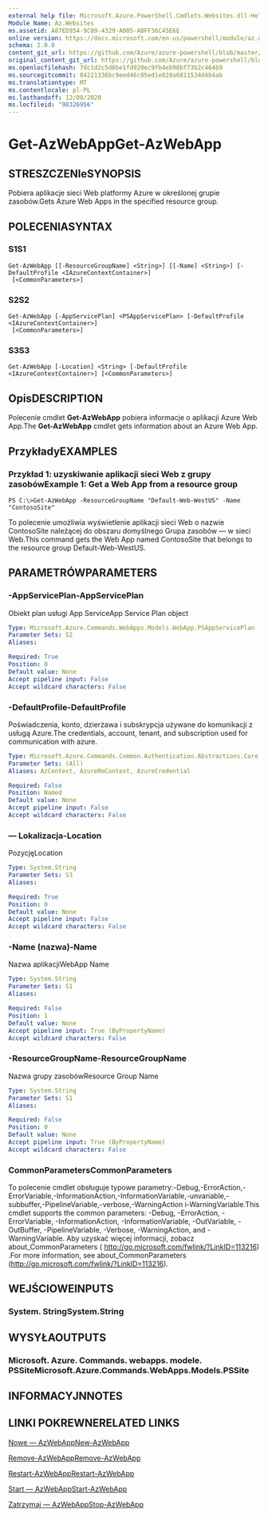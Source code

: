 ```yaml
---
external help file: Microsoft.Azure.PowerShell.Cmdlets.Websites.dll-Help.xml
Module Name: Az.Websites
ms.assetid: A87ED954-9C09-4329-A005-ABFF36C45E6E
online version: https://docs.microsoft.com/en-us/powershell/module/az.websites/get-azwebapp
schema: 2.0.0
content_git_url: https://github.com/Azure/azure-powershell/blob/master/src/Websites/Websites/help/Get-AzWebApp.md
original_content_git_url: https://github.com/Azure/azure-powershell/blob/master/src/Websites/Websites/help/Get-AzWebApp.md
ms.openlocfilehash: 7dc1d2c5d6be1fd920ec9fb4eb90bf73b2c464b9
ms.sourcegitcommit: 04221336bc9eed46c05ed1e828a6811534d4b4ab
ms.translationtype: MT
ms.contentlocale: pl-PL
ms.lasthandoff: 12/08/2020
ms.locfileid: "98326956"
---
```

# <span data-ttu-id="5bf17-101">Get-AzWebApp</span><span class="sxs-lookup"><span data-stu-id="5bf17-101">Get-AzWebApp</span></span>

## <span data-ttu-id="5bf17-102">STRESZCZENIe</span><span class="sxs-lookup"><span data-stu-id="5bf17-102">SYNOPSIS</span></span>
<span data-ttu-id="5bf17-103">Pobiera aplikacje sieci Web platformy Azure w określonej grupie zasobów.</span><span class="sxs-lookup"><span data-stu-id="5bf17-103">Gets Azure Web Apps in the specified resource group.</span></span>

## <span data-ttu-id="5bf17-104">POLECENIA</span><span class="sxs-lookup"><span data-stu-id="5bf17-104">SYNTAX</span></span>

### <span data-ttu-id="5bf17-105">S1</span><span class="sxs-lookup"><span data-stu-id="5bf17-105">S1</span></span>
```
Get-AzWebApp [[-ResourceGroupName] <String>] [[-Name] <String>] [-DefaultProfile <IAzureContextContainer>]
 [<CommonParameters>]
```

### <span data-ttu-id="5bf17-106">S2</span><span class="sxs-lookup"><span data-stu-id="5bf17-106">S2</span></span>
```
Get-AzWebApp [-AppServicePlan] <PSAppServicePlan> [-DefaultProfile <IAzureContextContainer>]
 [<CommonParameters>]
```

### <span data-ttu-id="5bf17-107">S3</span><span class="sxs-lookup"><span data-stu-id="5bf17-107">S3</span></span>
```
Get-AzWebApp [-Location] <String> [-DefaultProfile <IAzureContextContainer>] [<CommonParameters>]
```

## <span data-ttu-id="5bf17-108">Opis</span><span class="sxs-lookup"><span data-stu-id="5bf17-108">DESCRIPTION</span></span>
<span data-ttu-id="5bf17-109">Polecenie cmdlet **Get-AzWebApp** pobiera informacje o aplikacji Azure Web App.</span><span class="sxs-lookup"><span data-stu-id="5bf17-109">The **Get-AzWebApp** cmdlet gets information about an Azure Web App.</span></span>

## <span data-ttu-id="5bf17-110">Przykłady</span><span class="sxs-lookup"><span data-stu-id="5bf17-110">EXAMPLES</span></span>

### <span data-ttu-id="5bf17-111">Przykład 1: uzyskiwanie aplikacji sieci Web z grupy zasobów</span><span class="sxs-lookup"><span data-stu-id="5bf17-111">Example 1: Get a Web App from a resource group</span></span>
```
PS C:\>Get-AzWebApp -ResourceGroupName "Default-Web-WestUS" -Name "ContosoSite"
```

<span data-ttu-id="5bf17-112">To polecenie umożliwia wyświetlenie aplikacji sieci Web o nazwie ContosoSite należącej do obszaru domyślnego Grupa zasobów — w sieci Web.</span><span class="sxs-lookup"><span data-stu-id="5bf17-112">This command gets the Web App named ContosoSite that belongs to the resource group Default-Web-WestUS.</span></span>

## <span data-ttu-id="5bf17-113">PARAMETRÓW</span><span class="sxs-lookup"><span data-stu-id="5bf17-113">PARAMETERS</span></span>

### <span data-ttu-id="5bf17-114">-AppServicePlan</span><span class="sxs-lookup"><span data-stu-id="5bf17-114">-AppServicePlan</span></span>
<span data-ttu-id="5bf17-115">Obiekt plan usługi App Service</span><span class="sxs-lookup"><span data-stu-id="5bf17-115">App Service Plan object</span></span>

```yaml
Type: Microsoft.Azure.Commands.WebApps.Models.WebApp.PSAppServicePlan
Parameter Sets: S2
Aliases:

Required: True
Position: 0
Default value: None
Accept pipeline input: False
Accept wildcard characters: False
```

### <span data-ttu-id="5bf17-116">-DefaultProfile</span><span class="sxs-lookup"><span data-stu-id="5bf17-116">-DefaultProfile</span></span>
<span data-ttu-id="5bf17-117">Poświadczenia, konto, dzierżawa i subskrypcja używane do komunikacji z usługą Azure.</span><span class="sxs-lookup"><span data-stu-id="5bf17-117">The credentials, account, tenant, and subscription used for communication with azure.</span></span>

```yaml
Type: Microsoft.Azure.Commands.Common.Authentication.Abstractions.Core.IAzureContextContainer
Parameter Sets: (All)
Aliases: AzContext, AzureRmContext, AzureCredential

Required: False
Position: Named
Default value: None
Accept pipeline input: False
Accept wildcard characters: False
```

### <span data-ttu-id="5bf17-118">— Lokalizacja</span><span class="sxs-lookup"><span data-stu-id="5bf17-118">-Location</span></span>
<span data-ttu-id="5bf17-119">Pozycję</span><span class="sxs-lookup"><span data-stu-id="5bf17-119">Location</span></span>

```yaml
Type: System.String
Parameter Sets: S3
Aliases:

Required: True
Position: 0
Default value: None
Accept pipeline input: False
Accept wildcard characters: False
```

### <span data-ttu-id="5bf17-120">-Name (nazwa)</span><span class="sxs-lookup"><span data-stu-id="5bf17-120">-Name</span></span>
<span data-ttu-id="5bf17-121">Nazwa aplikacji</span><span class="sxs-lookup"><span data-stu-id="5bf17-121">WebApp Name</span></span>

```yaml
Type: System.String
Parameter Sets: S1
Aliases:

Required: False
Position: 1
Default value: None
Accept pipeline input: True (ByPropertyName)
Accept wildcard characters: False
```

### <span data-ttu-id="5bf17-122">-ResourceGroupName</span><span class="sxs-lookup"><span data-stu-id="5bf17-122">-ResourceGroupName</span></span>
<span data-ttu-id="5bf17-123">Nazwa grupy zasobów</span><span class="sxs-lookup"><span data-stu-id="5bf17-123">Resource Group Name</span></span>

```yaml
Type: System.String
Parameter Sets: S1
Aliases:

Required: False
Position: 0
Default value: None
Accept pipeline input: True (ByPropertyName)
Accept wildcard characters: False
```

### <span data-ttu-id="5bf17-124">CommonParameters</span><span class="sxs-lookup"><span data-stu-id="5bf17-124">CommonParameters</span></span>
<span data-ttu-id="5bf17-125">To polecenie cmdlet obsługuje typowe parametry:-Debug,-ErrorAction,-ErrorVariable,-InformationAction,-InformationVariable,-unvariable,-subbuffer,-PipelineVariable,-verbose,-WarningAction i-WarningVariable.</span><span class="sxs-lookup"><span data-stu-id="5bf17-125">This cmdlet supports the common parameters: -Debug, -ErrorAction, -ErrorVariable, -InformationAction, -InformationVariable, -OutVariable, -OutBuffer, -PipelineVariable, -Verbose, -WarningAction, and -WarningVariable.</span></span> <span data-ttu-id="5bf17-126">Aby uzyskać więcej informacji, zobacz about_CommonParameters ( http://go.microsoft.com/fwlink/?LinkID=113216) .</span><span class="sxs-lookup"><span data-stu-id="5bf17-126">For more information, see about_CommonParameters (http://go.microsoft.com/fwlink/?LinkID=113216).</span></span>

## <span data-ttu-id="5bf17-127">WEJŚCIOWE</span><span class="sxs-lookup"><span data-stu-id="5bf17-127">INPUTS</span></span>

### <span data-ttu-id="5bf17-128">System. String</span><span class="sxs-lookup"><span data-stu-id="5bf17-128">System.String</span></span>

## <span data-ttu-id="5bf17-129">WYSYŁA</span><span class="sxs-lookup"><span data-stu-id="5bf17-129">OUTPUTS</span></span>

### <span data-ttu-id="5bf17-130">Microsoft. Azure. Commands. webapps. modele. PSSite</span><span class="sxs-lookup"><span data-stu-id="5bf17-130">Microsoft.Azure.Commands.WebApps.Models.PSSite</span></span>

## <span data-ttu-id="5bf17-131">INFORMACYJN</span><span class="sxs-lookup"><span data-stu-id="5bf17-131">NOTES</span></span>

## <span data-ttu-id="5bf17-132">LINKI POKREWNE</span><span class="sxs-lookup"><span data-stu-id="5bf17-132">RELATED LINKS</span></span>

[<span data-ttu-id="5bf17-133">Nowe — AzWebApp</span><span class="sxs-lookup"><span data-stu-id="5bf17-133">New-AzWebApp</span></span>](./New-AzWebApp.md)

[<span data-ttu-id="5bf17-134">Remove-AzWebApp</span><span class="sxs-lookup"><span data-stu-id="5bf17-134">Remove-AzWebApp</span></span>](./Remove-AzWebApp.md)

[<span data-ttu-id="5bf17-135">Restart-AzWebApp</span><span class="sxs-lookup"><span data-stu-id="5bf17-135">Restart-AzWebApp</span></span>](./Restart-AzWebApp.md)

[<span data-ttu-id="5bf17-136">Start — AzWebApp</span><span class="sxs-lookup"><span data-stu-id="5bf17-136">Start-AzWebApp</span></span>](./Start-AzWebApp.md)

[<span data-ttu-id="5bf17-137">Zatrzymaj — AzWebApp</span><span class="sxs-lookup"><span data-stu-id="5bf17-137">Stop-AzWebApp</span></span>](./Stop-AzWebApp.md)


